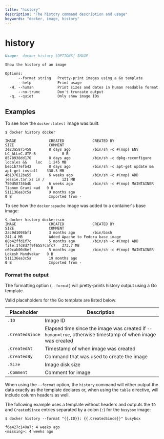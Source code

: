 ```yaml
---
title: "history"
description: "The history command description and usage"
keywords: "docker, image, history"
---
```


# history

```markdown
Usage:  docker history [OPTIONS] IMAGE

Show the history of an image

Options:
      --format string   Pretty-print images using a Go template
      --help            Print usage
  -H, --human           Print sizes and dates in human readable format (default true)
      --no-trunc        Don't truncate output
  -q, --quiet           Only show image IDs
```


## Examples

To see how the `docker:latest` image was built:

```console
$ docker history docker

IMAGE               CREATED             CREATED BY                                      SIZE                COMMENT
3e23a5875458        8 days ago          /bin/sh -c #(nop) ENV LC_ALL=C.UTF-8            0 B
8578938dd170        8 days ago          /bin/sh -c dpkg-reconfigure locales &&    loc   1.245 MB
be51b77efb42        8 days ago          /bin/sh -c apt-get update && apt-get install    338.3 MB
4b137612be55        6 weeks ago         /bin/sh -c #(nop) ADD jessie.tar.xz in /        121 MB
750d58736b4b        6 weeks ago         /bin/sh -c #(nop) MAINTAINER Tianon Gravi <ad   0 B
511136ea3c5a        9 months ago                                                        0 B                 Imported from -
```

To see how the `docker:apache` image was added to a container's base image:

```console
$ docker history docker:scm
IMAGE               CREATED             CREATED BY                                      SIZE                COMMENT
2ac9d1098bf1        3 months ago        /bin/bash                                       241.4 MB            Added Apache to Fedora base image
88b42ffd1f7c        5 months ago        /bin/sh -c #(nop) ADD file:1fd8d7f9f6557cafc7   373.7 MB
c69cab00d6ef        5 months ago        /bin/sh -c #(nop) MAINTAINER Lokesh Mandvekar   0 B
511136ea3c5a        19 months ago                                                       0 B                 Imported from -
```

### Format the output

The formatting option (`--format`) will pretty-prints history output
using a Go template.

Valid placeholders for the Go template are listed below:

| Placeholder     | Description                                                                                               |
|-----------------|-----------------------------------------------------------------------------------------------------------|
| `.ID`           | Image ID                                                                                                  |
| `.CreatedSince` | Elapsed time since the image was created if `--human=true`, otherwise timestamp of when image was created |
| `.CreatedAt`    | Timestamp of when image was created                                                                       |
| `.CreatedBy`    | Command that was used to create the image                                                                 |
| `.Size`         | Image disk size                                                                                           |
| `.Comment`      | Comment for image                                                                                         |

When using the `--format` option, the `history` command will either
output the data exactly as the template declares or, when using the
`table` directive, will include column headers as well.

The following example uses a template without headers and outputs the
`ID` and `CreatedSince` entries separated by a colon (`:`) for the `busybox`
image:

```console
$ docker history --format "{{.ID}}: {{.CreatedSince}}" busybox

f6e427c148a7: 4 weeks ago
<missing>: 4 weeks ago
```
